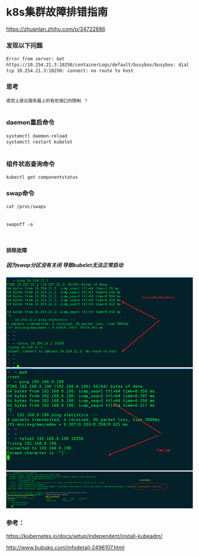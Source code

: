# k8s集群故障排错指南  

https://zhuanlan.zhihu.com/p/34722886  




###  发现以下问题

```
Error from server: Get https://10.254.21.3:10250/containerLogs/default/busybox/busybox: dial tcp 10.254.21.3:10250: connect: no route to host

```


### 思考

```
感觉上是云服务器上的有些端口的限制 ？ 


```


### daemon重启命令

```
systemctl daemon-reload
systemctl restart kubelet


```



### 组件状态查询命令

```
kubectl get componentstatus  

```


###  swap命令

```
cat /proc/swaps


swapoff -a 



```


####  排除故障   

##### 因为swap分区没有关闭 导致kubelet无法正常启动 




![](https://raw.githubusercontent.com/latermonk/cka-pre/master/Issues/images/issue1601-normal.png)
![](https://raw.githubusercontent.com/latermonk/cka-pre/master/Issues/images/issue1602-abnormal.png)
![](https://raw.githubusercontent.com/latermonk/cka-pre/master/Issues/images/issue1603-kubelet-not-start-dueto-swap.png)


### 参考：
https://kubernetes.io/docs/setup/independent/install-kubeadm/


http://www.bubuko.com/infodetail-2496107.html
